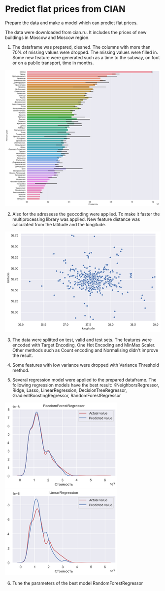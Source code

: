 # Predict flat prices from CIAN
Prepare the data and make a model which can predict flat prices.

The data were downloaded from cian.ru. It includes the prices of new buildings in Moscow and Moscow region.

1. The dataframe was prepared, cleaned. The columns with more than 70% of missing values were dropped. 
The missing values were filled in. Some new feature were generated such as a time to the subway, on foot or
on a public transport, time in months. 

![alt text](https://raw.githubusercontent.com/aleksanp/cian_prices/main/pictures/Region%20copy.png)

2. Also for the adressess the geocoding were applied. To make it faster the multiprocessing library was applied.
New feature distance was calculated from the latitude and the longitude.

![alt text](https://raw.githubusercontent.com/aleksanp/cian_prices/main/pictures/location.png)

3. The data were splitted on test, valid and test sets. The features were encoded with Target Encoding, 
One Hot Encoding and MinMax Scaler. Other methods such as Count encoding and Normalising didn't improve the result.

4. Some features with low variance were dropped with Variance Threshold method.

5. Several regression model were applied to the prepared dataframe. The following regression models have 
the best result: KNeighborsRegressor, Ridge, Lasso, LinearRegression, DecisionTreeRegressor, 
GradientBoostingRegressor, RandomForestRegressor 

![alt text](https://raw.githubusercontent.com/aleksanp/cian_prices/main/pictures/Random%20Forest%20Regressor.png) ![alt text](https://raw.githubusercontent.com/aleksanp/cian_prices/main/pictures/Linear.png)

6. Tune the parameters of the best model RandomForestRegressor

